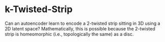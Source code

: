 # k-Twisted-Strip
Can an autoencoder learn to encode a 2-twisted strip sitting in 3D using a 2D latent space? Mathematically, this is possible because the 2-twisted strip is homeomorphic (i.e., topologically the same) as a disc.
